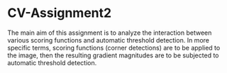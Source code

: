 # CV-Assignment2
The main aim of this assignment is to analyze the interaction between various scoring functions and automatic threshold detection. In more specific terms, scoring functions (corner detections) are to be applied to the image, then the resulting gradient magnitudes are to be subjected to automatic threshold detection.
